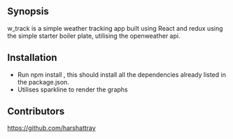 ## Synopsis
w_track is a simple weather tracking app built using React and redux using the simple starter boiler plate, utilising the openweather api.

## Installation

-  Run npm install , this should install all the dependencies already listed in the package.json.
 - Utilises sparkline to render the graphs


## Contributors
https://github.com/harshattray
